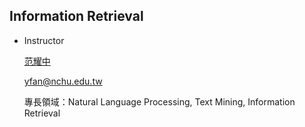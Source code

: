 ## Information Retrieval
* Instructor

  [范耀中](http://yfan.nlpnchu.org/)

  [yfan@nchu.edu.tw](yfan@nchu.edu.tw)

  專長領域：Natural Language Processing, Text Mining, Information Retrieval